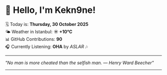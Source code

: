 # 👋 Hello, I'm Kekn9ne!

🗓️ Today is: **Thursday, 30 October 2025**  
🌤️ Weather in Istanbul: **☀️   +10°C**  
📊 GitHub Contributions: **90**  
🎧 Currently Listening: **OHA** by *ASLAR* 🎶

---

_"No man is more cheated than the selfish man. — *Henry Ward Beecher*"_

---
